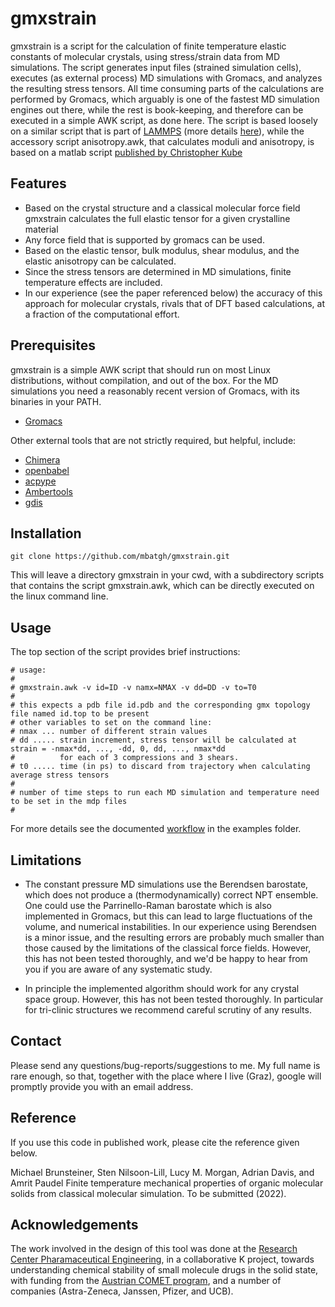 
# gmxstrain

gmxstrain is a script for the calculation of finite temperature elastic constants of molecular crystals,
using stress/strain data from MD simulations. The script generates input files
(strained simulation cells), executes (as external process) MD simulations with Gromacs, and analyzes
the resulting stress tensors. All time consuming parts of the calculations are performed by Gromacs, which
arguably is one of the fastest MD simulation engines out there, while the rest is book-keeping, and therefore
can be executed in a simple AWK script, as done here. The script is based loosely on a similar script that is part
of [LAMMPS](https://www.sciencedirect.com/science/article/pii/S0010465521002836) (more
details [here](https://github.com/lammps/lammps/tree/develop/examples/ELASTIC)), while the accessory script
anisotropy.awk, that calculates moduli and anisotropy, is based on a matlab script
[published by Christopher Kube](https://aip.scitation.org/doi/10.1063/1.4962996)

## Features

- Based on the crystal structure and a classical molecular force field gmxstrain calculates the full elastic tensor for a given crystalline material
- Any force field that is supported by gromacs can be used.
- Based on the elastic tensor, bulk modulus, shear modulus, and the elastic anisotropy can be calculated.
- Since the stress tensors are determined in MD simulations, finite temperature effects are included.
- In our experience (see the paper referenced below) the accuracy of this approach for molecular crystals,
rivals that of DFT based calculations, at a fraction of the computational effort.

## Prerequisites

gmxstrain is a simple AWK script that should run on most Linux distributions, without
compilation, and out of the box. For the MD simulations you need a reasonably recent
version of Gromacs, with its binaries in your PATH.

- [Gromacs](http://www.gromacs.org/)

Other external tools that are not strictly required, but helpful, include:

- [Chimera](https://www.cgl.ucsf.edu/chimera/)
- [openbabel](http://openbabel.org/)
- [acpype](https://github.com/alanwilter/acpype)
- [Ambertools](http://ambermd.org/AmberTools.php)
- [gdis](https://github.com/arohl/gdis)

## Installation

```
git clone https://github.com/mbatgh/gmxstrain.git
```

This will leave a directory gmxstrain in your cwd, with a subdirectory scripts that contains the
script gmxstrain.awk, which can be directly executed on the linux command line.

## Usage

The top section of the script provides brief instructions:

```
# usage:
#
# gmxstrain.awk -v id=ID -v namx=NMAX -v dd=DD -v to=T0
#
# this expects a pdb file id.pdb and the corresponding gmx topology file named id.top to be present
# other variables to set on the command line:
# nmax ... number of different strain values
# dd ..... strain increment, stress tensor will be calculated at strain = -nmax*dd, ..., -dd, 0, dd, ..., nmax*dd
#          for each of 3 compressions and 3 shears.
# t0 ..... time (in ps) to discard from trajectory when calculating average stress tensors
#
# number of time steps to run each MD simulation and temperature need to be set in the mdp files
#
```

For more details see the documented [workflow](examples/README.md) in the examples folder.

## Limitations

- The constant pressure MD simulations use the Berendsen barostate, which does not produce
a (thermodynamically) correct NPT ensemble. One could use the Parrinello-Raman barostate which
is also implemented in Gromacs, but this can lead to large fluctuations of the volume, and numerical
instabilities. In our experience using Berendsen is a minor issue, and the resulting errors are
probably much smaller than those caused by the limitations of the classical force fields. However,
this has not been tested thoroughly, and we'd be happy to hear from you if you are aware of
any systematic study.

- In principle the implemented algorithm should work for any crystal space group. However,
this has not been tested thoroughly. In particular for tri-clinic structures we recommend careful
scrutiny of any results.

## Contact

Please send any questions/bug-reports/suggestions to me. My full name is rare enough, so that,
together with the place where I live (Graz), google will promptly provide you with an email address.

## Reference

If you use this code in published work, please cite the reference given below.

Michael Brunsteiner, Sten Nilsoon-Lill, Lucy M. Morgan, Adrian Davis, and Amrit Paudel
Finite temperature mechanical properties of organic molecular solids from classical molecular simulation.
To be submitted (2022).

## Acknowledgements

The work involved in the design of this tool was done at the [Research Center Pharamaceutical Engineering](http://www.rcpe.at),
in a collaborative K project, towards understanding chemical stability of small molecule drugs in the solid state, with funding
from the [Austrian COMET program](https://www.ffg.at/en/comet/programme), and a number of companies (Astra-Zeneca, Janssen,
Pfizer, and UCB).

